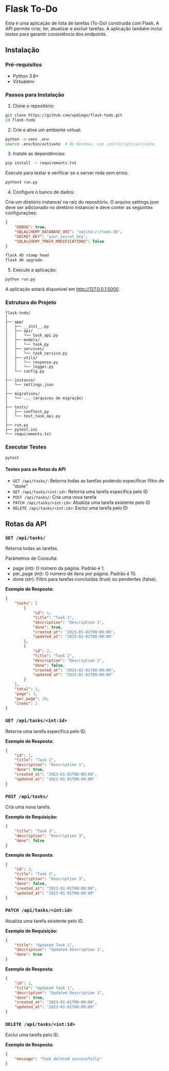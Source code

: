 # Flask To-Do

Esta é uma aplicação de lista de tarefas (To-Do) construída com Flask. A API permite criar, ler, atualizar e excluir tarefas. A aplicação também inclui testes para garantir consistência dos endpoints.

## Instalação

### Pré-requisitos

- Python 3.8+
- Virtualenv

### Passos para Instalação

1. Clone o repositório:

```sh
git clone https://github.com/vpdiogo/flask-todo.git
cd flask-todo
```
2. Crie e ative um ambiente virtual:

```sh
python -m venv .env
source .env/bin/activate  # No Windows, use .env\Scripts\activate
```

3. Instale as dependências:

```sh
pip install -r requirements.txt
```

Execute para testar e verificar se o server roda sem erros:

```sh
python3 run.py
```

4. Configure o banco de dados:

Crie um diretório instance/ na raiz do repositório.
O arquivo settings.json deve ser adicionado no diretório instance/ e deve conter as seguintes configurações:

```json
{
    "DEBUG": true,
    "SQLALCHEMY_DATABASE_URI": "sqlite:///todo.db",
    "SECRET_KEY": "your_secret_key",
    "SQLALCHEMY_TRACK_MODIFICATIONS": false
}
```

```sh
flask db stamp head
flask db upgrade
```

5. Execute a aplicação:

```sh
python run.py
```

A aplicação estará disponível em http://127.0.0.1:5000.

### Estrutura do Projeto

```
flask-todo/
│
├── app/
│   ├── __init__.py
│   ├── api/
│   │   └── task_api.py
│   ├── models/
│   │   └── task.py
│   ├── services/
│   │   └── task_service.py
│   ├── utils/
│   │   └── response.py
│   │   └── logger.py
│   └── config.py
│
├── instance/
│   └── settings.json
│
├── migrations/
│   └── ... (arquivos de migração)
│
├── tests/
│   ├── conftest.py
│   └── test_task_api.py
│
├── run.py
├── pytest.ini
└── requirements.txt
```

### Executar Testes

```sh
pytest
```

#### Testes para as Rotas da API

- `GET /api/tasks/`: Retorna todas as tarefas podendo especificar filtro de "done"
- `GET /api/tasks/<int:id>`: Retorna uma tarefa específica pelo ID
- `POST /api/tasks/`: Cria uma nova tarefa
- `PATCH /api/tasks/<int:id>`: Atualiza uma tarefa existente pelo ID
- `DELETE /api/tasks/<int:id>`: Exclui uma tarefa pelo ID

## Rotas da API

### `GET /api/tasks/`

Retorna todas as tarefas.

Parâmetros de Consulta:

- page (int): O número da página. Padrão é 1.
- per_page (int): O número de itens por página. Padrão é 10.
- done (str): Filtro para tarefas concluídas (true) ou pendentes (false).

**Exemplo de Resposta:**

```json
{
    "tasks": [
        {
            "id": 1,
            "title": "Task 1",
            "description": "Description 1",
            "done": true,
            "created_at": "2023-01-01T00:00:00",
            "updated_at": "2023-01-01T00:00:00"
        },
        {
            "id": 2,
            "title": "Task 2",
            "description": "Description 2",
            "done": false,
            "created_at": "2023-01-01T00:00:00",
            "updated_at": "2023-01-01T00:00:00"
        }
    ],
    "total": 2,
    "page": 1,
    "per_page": 10,
    "items": 2
}
```

### `GET /api/tasks/<int:id>`

Retorna uma tarefa específica pelo ID.

**Exemplo de Resposta:**

```json
{
    "id": 1,
    "title": "Task 1",
    "description": "Description 1",
    "done": true,
    "created_at": "2023-01-01T00:00:00",
    "updated_at": "2023-01-01T00:00:00"
}
```

### `POST /api/tasks/`

Cria uma nova tarefa.

**Exemplo de Requisição:**

```json
{
    "title": "Task 3",
    "description": "Description 3",
    "done": false
}
```

**Exemplo de Resposta:**

```json
{
    "id": 3,
    "title": "Task 3",
    "description": "Description 3",
    "done": false,
    "created_at": "2023-01-01T00:00:00",
    "updated_at": "2023-01-01T00:00:00"
}
```

### `PATCH /api/tasks/<int:id>`

Atualiza uma tarefa existente pelo ID.

**Exemplo de Requisição:**

```json
{
    "title": "Updated Task 1",
    "description": "Updated Description 1",
    "done": true
}
```

**Exemplo de Resposta:**

```json
{
    "id": 1,
    "title": "Updated Task 1",
    "description": "Updated Description 1",
    "done": true,
    "created_at": "2023-01-01T00:00:00",
    "updated_at": "2023-01-01T00:00:00"
}
```

### `DELETE /api/tasks/<int:id>`

Exclui uma tarefa pelo ID.

**Exemplo de Resposta:**

```json
{
    "message": "Task deleted successfully"
}
```
